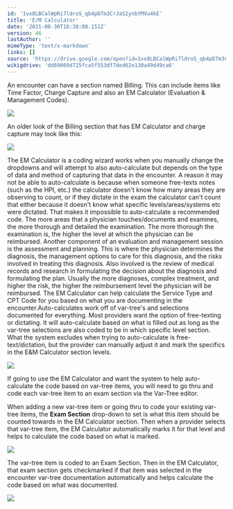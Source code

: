 ```yaml
---
id: '1vx8LBCalWpRi7ldroS_qb4pD7m3CrJaS2ynbYMVu4kE'
title: 'E/M Calculator'
date: '2021-08-30T16:38:08.151Z'
version: 46
lastAuthor: ''
mimeType: 'text/x-markdown'
links: []
source: 'https://drive.google.com/open?id=1vx8LBCalWpRi7ldroS_qb4pD7m3CrJaS2ynbYMVu4kE'
wikigdrive: 'dd69069d725fca5f553df7ded62e130a49d49ca6'
---
```

An encounter can have a section named Billing. This can include items like Time Factor, Charge Capture and also an EM Calculator (Evaluation & Management Codes).

![](../e-m-calculator.assets/8a7a03888281739c004ad6d958c8cd43.png)

An older look of the Billing section that has EM Calculator and charge capture may look like this:

![](../e-m-calculator.assets/ca19cf1c9faefe7a327e3df69705f9af.png)

The EM Calculator is a coding wizard works when you manually change the dropdowns and will attempt to also auto-calculate but depends on the type of data and method of capturing that data in the encounter. A reason it may not be able to auto-calculate is because when someone free-texts notes (such as the HPI, etc.) the calculator doesn't know how many areas they are observing to count, or if they dictate in the exam the calculator can't count that either because it doesn't know what specific levels/areas/systems etc were dictated. That makes it impossible to auto-calculate a recommended code. The more areas that a physician touches/documents and examines, the more thorough and detailed the examination. The more thorough the examination is, the higher the level at which the physician can be reimbursed. Another component of an evaluation and management session is the assessment and planning. This is where the physician determines the diagnosis, the management options to care for this diagnosis, and the risks involved in treating this diagnosis. Also involved is the review of medical records and research in formulating the decision about the diagnosis and formulating the plan. Usually the more diagnoses, complex treatment, and higher the risk, the higher the reimbursement level the physician will be reimbursed. The EM Calculator can help calculate the Service Type and CPT Code for you based on what you are documenting in the encounter.Auto-calculates work off of var-tree's and selections documented for everything. Most providers want the option of free-texting or dictating. It will auto-calculate based on what is filled out as long as the var-tree selections are also coded to be in which specific level section. What the system excludes when trying to auto-calculate is free-text/dictation, but the provider can manually adjust it and mark the specifics in the E&M Calculator section levels.

![](../e-m-calculator.assets/e4ad3ff26a8ebcb88aa451cdaa565e15.png)

If going to use the EM Calculator and want the system to help auto-calculate the code based on var-tree items, you will need to go thru and code each var-tree item to an exam section via the Var-Tree editor.

When adding a new var-tree item or going thru to code your existing var-tree items, the **Exam Section** drop-down to set is what this item should be counted towards in the EM Calculator section. Then when a provider selects that var-tree item, the EM Calculator automatically marks it for that level and helps to calculate the code based on what is marked.

![](../e-m-calculator.assets/d79bfe6b0ce2ff994c01a124226fde30.png)

The var-tree item is coded to an Exam Section. Then in the EM Calculator, that exam section gets checkmarked if that item was selected in the encounter var-tree documentation automatically and helps calculate the code based on what was documented.

![](../e-m-calculator.assets/013138caad82625cff759432da174558.png)
